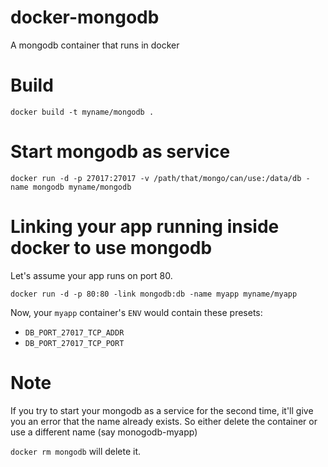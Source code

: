 # docker-mongodb

A mongodb container that runs in docker

# Build

`docker build -t myname/mongodb .`

# Start mongodb as service

`docker run -d -p 27017:27017 -v /path/that/mongo/can/use:/data/db -name mongodb myname/mongodb`

# Linking your app running inside docker to use mongodb

Let's assume your app runs on port 80.

`docker run -d -p 80:80 -link mongodb:db -name myapp myname/myapp`

Now, your `myapp` container's `ENV` would contain these presets:

+ `DB_PORT_27017_TCP_ADDR`
+ `DB_PORT_27017_TCP_PORT`

# Note

If you try to start your mongodb as a service for the second time, it'll give you an error that the name already exists. So either delete the container or use a different name (say monogodb-myapp)

`docker rm mongodb` will delete it.

